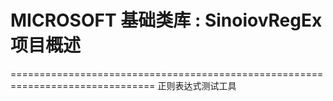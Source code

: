 ﻿# MICROSOFT 基础类库 : SinoiovRegEx 项目概述
===============================================================================
正则表达式测试工具
